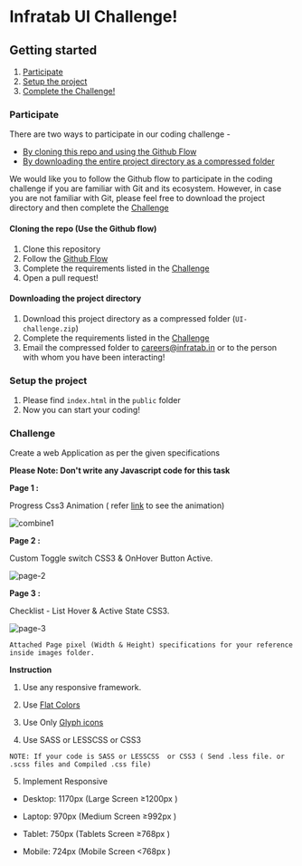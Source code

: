 # Infratab UI Challenge!

## Getting started
1. [Participate](#participate)
2. [Setup the project](#setup-the-project)
3. [Complete the Challenge!](#challenge)

### Participate
There are two ways to participate in our coding challenge -
- [By cloning this repo and using the Github Flow](#cloning-the-repo-use-the-github-flow)
- [By downloading the entire project directory as a compressed folder](#downloading-the-project-directory)

We would like you to follow the Github flow to participate in the coding challenge if you are familiar with Git and its ecosystem. However, in case you are not familiar with Git, please feel free to download the project directory and then complete the [Challenge](#challenge)

#### Cloning the repo (Use the Github flow)
1. Clone this repository
2. Follow the [Github Flow](https://guides.github.com/introduction/flow/)
3. Complete the requirements listed in the [Challenge](#challenge)
4. Open a pull request!

#### Downloading the project directory
1. Download this project directory as a compressed folder (`UI-challenge.zip`)
2. Complete the requirements listed in the [Challenge](#challenge)
3. Email the compressed folder to careers@infratab.in or to the person with whom you have been interacting!

### Setup the project
1. Please find `index.html` in the `public` folder
2. Now you can start your coding!

### Challenge
Create a web Application as per the given specifications

**Please Note: Don't write any Javascript code for this task**

**Page 1 :**

Progress Css3 Animation ( refer [link](https://dribbble.com/shots/1664914-Onboarding-Progress-Steps?list=searches&tag=onboarding&offset=31) to see the animation)


![combine1](https://cloud.githubusercontent.com/assets/12729226/16335221/1e5d19d0-3a23-11e6-85e4-f9c057430cab.png)

**Page 2 :**

Custom Toggle switch CSS3 & OnHover Button Active.

![page-2](https://cloud.githubusercontent.com/assets/12729226/16335440/3da12240-3a24-11e6-9cca-b6bcd5cd7478.png)

**Page 3 :**

Checklist - List Hover & Active State CSS3.

![page-3](https://cloud.githubusercontent.com/assets/12729226/16335448/4b875690-3a24-11e6-93a6-9196432b56ad.png)
```
Attached Page pixel (Width & Height) specifications for your reference inside images folder.
```
**Instruction**

1) Use any responsive framework.

2) Use [Flat Colors](http://flatuicolors.com/)

3) Use Only [Glyph icons](https://icomoon.io/app/)

4) Use SASS or LESSCSS or CSS3
```
NOTE: If your code is SASS or LESSCSS  or CSS3 ( Send .less file. or .scss files and Compiled .css file)
```
5) Implement Responsive

- Desktop: 1170px (Large Screen ≥1200px )

- Laptop:  970px  (Medium Screen ≥992px )

- Tablet:  750px  (Tablets Screen ≥768px )

- Mobile:  724px  (Mobile Screen <768px )
